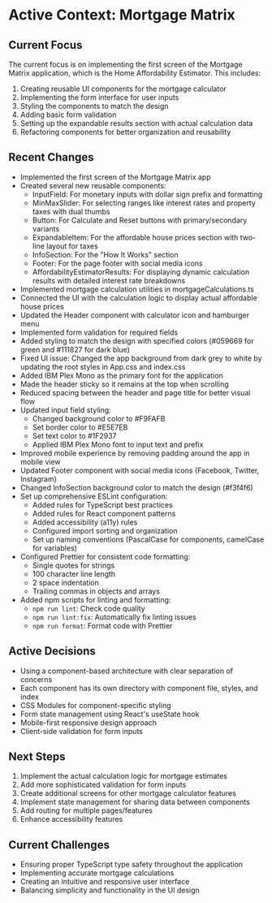 # Active Context: Mortgage Matrix

## Current Focus

The current focus is on implementing the first screen of the Mortgage Matrix application, which is the Home Affordability Estimator. This includes:

1. Creating reusable UI components for the mortgage calculator
2. Implementing the form interface for user inputs
3. Styling the components to match the design
4. Adding basic form validation
5. Setting up the expandable results section with actual calculation data
6. Refactoring components for better organization and reusability

## Recent Changes

- Implemented the first screen of the Mortgage Matrix app
- Created several new reusable components:
  - InputField: For monetary inputs with dollar sign prefix and formatting
  - MinMaxSlider: For selecting ranges like interest rates and property taxes with dual thumbs
  - Button: For Calculate and Reset buttons with primary/secondary variants
  - ExpandableItem: For the affordable house prices section with two-line layout for taxes
  - InfoSection: For the "How It Works" section
  - Footer: For the page footer with social media icons
  - AffordabilityEstimatorResults: For displaying dynamic calculation results with detailed interest rate breakdowns
- Implemented mortgage calculation utilities in mortgageCalculations.ts
- Connected the UI with the calculation logic to display actual affordable house prices
- Updated the Header component with calculator icon and hamburger menu
- Implemented form validation for required fields
- Added styling to match the design with specified colors (#059669 for green and #111827 for dark blue)
- Fixed UI issue: Changed the app background from dark grey to white by updating the root styles in App.css and index.css
- Added IBM Plex Mono as the primary font for the application
- Made the header sticky so it remains at the top when scrolling
- Reduced spacing between the header and page title for better visual flow
- Updated input field styling:
  - Changed background color to #F9FAFB
  - Set border color to #E5E7EB
  - Set text color to #1F2937
  - Applied IBM Plex Mono font to input text and prefix
- Improved mobile experience by removing padding around the app in mobile view
- Updated Footer component with social media icons (Facebook, Twitter, Instagram)
- Changed InfoSection background color to match the design (#f3f4f6)
- Set up comprehensive ESLint configuration:
  - Added rules for TypeScript best practices
  - Added rules for React component patterns
  - Added accessibility (a11y) rules
  - Configured import sorting and organization
  - Set up naming conventions (PascalCase for components, camelCase for variables)
- Configured Prettier for consistent code formatting:
  - Single quotes for strings
  - 100 character line length
  - 2 space indentation
  - Trailing commas in objects and arrays
- Added npm scripts for linting and formatting:
  - `npm run lint`: Check code quality
  - `npm run lint:fix`: Automatically fix linting issues
  - `npm run format`: Format code with Prettier

## Active Decisions

- Using a component-based architecture with clear separation of concerns
- Each component has its own directory with component file, styles, and index
- CSS Modules for component-specific styling
- Form state management using React's useState hook
- Mobile-first responsive design approach
- Client-side validation for form inputs

## Next Steps

1. Implement the actual calculation logic for mortgage estimates
2. Add more sophisticated validation for form inputs
3. Create additional screens for other mortgage calculator features
4. Implement state management for sharing data between components
5. Add routing for multiple pages/features
6. Enhance accessibility features

## Current Challenges

- Ensuring proper TypeScript type safety throughout the application
- Implementing accurate mortgage calculations
- Creating an intuitive and responsive user interface
- Balancing simplicity and functionality in the UI design
